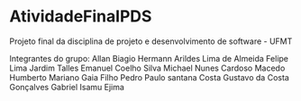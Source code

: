 # AtividadeFinalPDS
Projeto final da disciplina de projeto e desenvolvimento de software  - UFMT

Integrantes do grupo:
Allan Biagio Hermann
Arildes Lima de Almeida
Felipe Lima Jardim
Talles Emanuel Coelho Silva
Michael Nunes Cardoso Macedo
Humberto Mariano Gaia Filho
Pedro  Paulo  santana  Costa 
Gustavo da Costa Gonçalves
Gabriel Isamu Ejima
